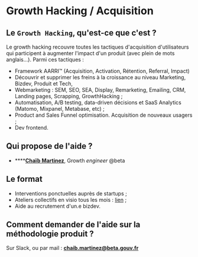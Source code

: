 # Growth Hacking / Acquisition

## Le `Growth Hacking`, qu'est-ce que c'est ?

Le growth hacking recouvre toutes les tactiques d'acquisition d'utilisateurs qui participent à augmenter l'impact d'un produit \(avec plein de mots anglais...\). Parmi ces tactiques : 

* Framework AARRI™ \(Acquisition, Activation, Rétention, Referral, Impact\)
* Découvrir et supprimer les freins à la croissance au niveau Marketing, Bizdev, Produit et Tech, 
* Webmarketing : SEM, SEO, SEA, Display, Remarketing, Emailing, CRM, Landing pages, Scrapping, GrowthHacking ;
* Automatisation, A/B testing, data-driven décisions et SaaS Analytics \(Matomo, Mixpanel, Metabase, etc\) ;
* Product and Sales Funnel optimisation. Acquisition de nouveaux usagers ;
* Dev frontend.

## Qui propose de l'aide ?

* \*\*\*\*[**Chaïb Martinez**](https://www.linkedin.com/in/chaibmartinez/?originalSubdomain=fr), Growth _engineer_ @beta

## Le format 

* Interventions ponctuelles auprès de startups ;
* Ateliers collectifs en visio tous les mois : [lien](https://github.com/betagouv/beta.gouv.fr/wiki/%F0%9F%9A%80-Growth-Hacking) ; 
* Aide au recrutement d'un.e bizdev.  

## Comment demander de l'aide sur la méthodologie produit ?

Sur Slack, ou par mail : **chaib.martinez@beta.gouv.fr**  


